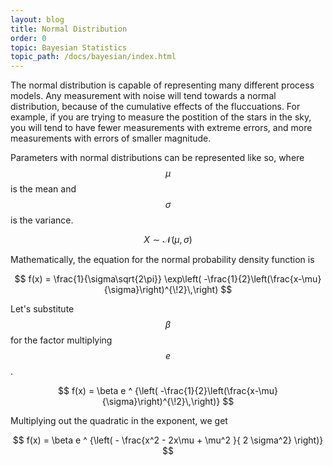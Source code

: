 ```yaml
---
layout: blog
title: Normal Distribution
order: 0
topic: Bayesian Statistics
topic_path: /docs/bayesian/index.html
---
```

The normal distribution is capable of representing many different process models. Any measurement with noise will tend towards a normal distribution, because of the cumulative effects of the fluccuations. For example, if you are trying to measure the postition of the stars in the sky, you will tend to have fewer measurements with extreme errors, and more measurements with errors of smaller magnitude.

Parameters with normal distributions can be represented like so, where $$ \mu $$ is the mean and $$ \sigma $$ is the variance.

$$  X \sim \mathcal{N}(\mu,\,\sigma) $$

Mathematically, the equation for the normal probability density function is 

$$
f(x) = \frac{1}{\sigma\sqrt{2\pi}} 
\exp\left( -\frac{1}{2}\left(\frac{x-\mu}{\sigma}\right)^{\!2}\,\right)
$$

Let's substitute $$ \beta $$ for the factor multiplying $$ e $$.

$$
f(x) = \beta e ^ {\left( -\frac{1}{2}\left(\frac{x-\mu}{\sigma}\right)^{\!2}\,\right)}
$$

Multiplying out the quadratic in the exponent, we get

$$
f(x) = \beta e ^ {\left( - \frac{x^2 -  2x\mu + \mu^2 }{ 2 \sigma^2} \right)}
$$
